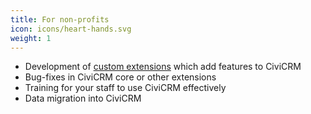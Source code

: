 ```yaml
---
title: For non-profits
icon: icons/heart-hands.svg
weight: 1
---
```


* Development of [custom extensions](https://civicrm.org/extensions) which add features to CiviCRM
* Bug-fixes in CiviCRM core or other extensions
* Training for your staff to use CiviCRM effectively
* Data migration into CiviCRM
